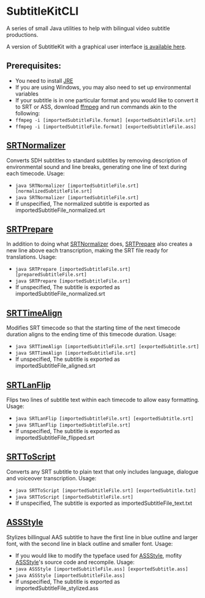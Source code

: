 # SubtitleKitCLI
A series of small Java utilities to help with bilingual video subtitle productions.

A version of SubtitleKit with a graphical user interface [is available here](https://github.com/HiKay/SubtitleKitUI).

## Prerequisites:
- You need to install [JRE](http://www.oracle.com/technetwork/java/javase/downloads/jre8-downloads-2133155.html)
- If you are using Windows, you may also need to set up environmental variables
- If your subtitle is in one particular format and you would like to convert it to SRT or ASS, download [ffmpeg](https://ffmpeg.org/download.html) and run commands akin to the following:
- `ffmpeg -i [importedSubtitleFile.format] [exportedSubtitleFile.srt]`
- `ffmpeg -i [importedSubtitleFile.format] [exportedSubtitleFile.ass]`

## [SRTNormalizer](SRTNormalizer.java)
Converts SDH subtitles to standard subtitles by removing description of environmental sound and line breaks, generating one line of text during each timecode. 
Usage: 
- `java SRTNormalizer [importedSubtitleFile.srt] [normalizedSubtitleFile.srt]`
- `java SRTNormalizer [importedSubtitleFile.srt]`
- If unspecified, The normalized subtitle is exported as importedSubtitleFile_normalized.srt

## [SRTPrepare](SRTPrepare.java)
In addition to doing what [SRTNormalizer](SRTNormalizer.java) does, [SRTPrepare](SRTPrepare.java) also creates a new line above each transcription, making the SRT file ready for translations.
Usage: 
- `java SRTPrepare [importedSubtitleFile.srt] [preparedSubtitleFile.srt]`
- `java SRTPrepare [importedSubtitleFile.srt]`
- If unspecified, The subtitle is exported as importedSubtitleFile_normalized.srt

## [SRTTimeAlign](SRTTimeAlign.java)
Modifies SRT timecode so that the starting time of the next timecode duration aligns to the ending time of this timecode duration.
Usage: 
- `java SRTTimeAlign [importedSubtitleFile.srt] [exportedSubtitle.srt]`
- `java SRTTimeAlign [importedSubtitleFile.srt]`
- If unspecified, The subtitle is exported as importedSubtitleFile_aligned.srt

## [SRTLanFlip](SRTLanFlip.java)
Flips two lines of subtitle text within each timecode to allow easy formatting.
Usage: 
- `java SRTLanFlip [importedSubtitleFile.srt] [exportedSubtitle.srt]`
- `java SRTLanFlip [importedSubtitleFile.srt]`
- If unspecified, The subtitle is exported as importedSubtitleFile_flipped.srt

## [SRTToScript](SRTToScript.java)
Converts any SRT subtitle to plain text that only includes language, dialogue and voiceover transcription.
Usage: 
- `java SRTToScript [importedSubtitleFile.srt] [exportedSubtitle.txt]`
- `java SRTToScript [importedSubtitleFile.srt]`
- If unspecified, The subtitle is exported as importedSubtitleFile_text.txt

## [ASSStyle](ASSStyle.java)
Stylizes billingual AAS subtitle to have the first line in blue outline and larger font, with the second line in black outline and smaller font.
Usage: 
- If you would like to modify the typeface used for [ASSStyle](ASSStyle.java), mofity [ASSStyle](ASSStyle.java)'s source code and recompile.
Usage: 
- `java ASSStyle [importedSubtitleFile.ass] [exportedSubtitle.ass]`
- `java ASSStyle [importedSubtitleFile.ass]`
- If unspecified, The subtitle is exported as importedSubtitleFile_stylized.ass
